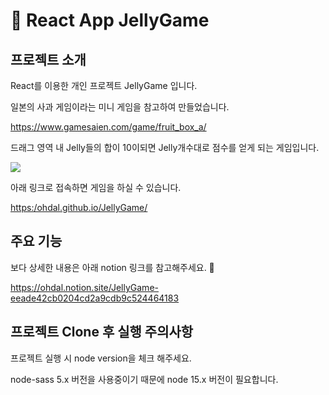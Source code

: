 # 🐻 React App JellyGame


## 프로젝트 소개

React를 이용한 개인 프로젝트 JellyGame 입니다.

일본의 사과 게임이라는 미니 게임을 참고하여 만들었습니다.

<https://www.gamesaien.com/game/fruit_box_a/>


드래그 영역 내 Jelly들의 합이 10이되면 Jelly개수대로 점수를 얻게 되는 게임입니다.

<img src="https://user-images.githubusercontent.com/64900730/233778547-368f1e6e-cd3d-4c20-9b0c-bdb921dd5720.gif">


아래 링크로 접속하면 게임을 하실 수 있습니다.

<https:/ohdal.github.io/JellyGame/>


## 주요 기능

보다 상세한 내용은 아래 notion 링크를 참고해주세요. 🙂

<https://ohdal.notion.site/JellyGame-eeade42cb0204cd2a9cdb9c524464183>


## 프로젝트 Clone 후 실행 주의사항

프로젝트 실행 시 node version을 체크 해주세요.

node-sass 5.x 버전을 사용중이기 때문에 node 15.x 버전이 필요합니다.
